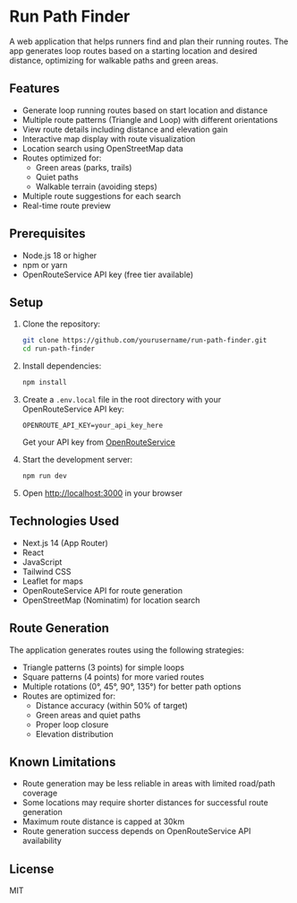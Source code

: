 # Run Path Finder

A web application that helps runners find and plan their running routes. The app generates loop routes based on a starting location and desired distance, optimizing for walkable paths and green areas.

## Features

- Generate loop running routes based on start location and distance
- Multiple route patterns (Triangle and Loop) with different orientations
- View route details including distance and elevation gain
- Interactive map display with route visualization
- Location search using OpenStreetMap data
- Routes optimized for:
  - Green areas (parks, trails)
  - Quiet paths
  - Walkable terrain (avoiding steps)
- Multiple route suggestions for each search
- Real-time route preview

## Prerequisites

- Node.js 18 or higher
- npm or yarn
- OpenRouteService API key (free tier available)

## Setup

1. Clone the repository:
   ```bash
   git clone https://github.com/yourusername/run-path-finder.git
   cd run-path-finder
   ```

2. Install dependencies:
   ```bash
   npm install
   ```

3. Create a `.env.local` file in the root directory with your OpenRouteService API key:
   ```
   OPENROUTE_API_KEY=your_api_key_here
   ```
   Get your API key from [OpenRouteService](https://openrouteservice.org/)

4. Start the development server:
   ```bash
   npm run dev
   ```

5. Open [http://localhost:3000](http://localhost:3000) in your browser

## Technologies Used

- Next.js 14 (App Router)
- React
- JavaScript
- Tailwind CSS
- Leaflet for maps
- OpenRouteService API for route generation
- OpenStreetMap (Nominatim) for location search

## Route Generation

The application generates routes using the following strategies:
- Triangle patterns (3 points) for simple loops
- Square patterns (4 points) for more varied routes
- Multiple rotations (0°, 45°, 90°, 135°) for better path options
- Routes are optimized for:
  - Distance accuracy (within 50% of target)
  - Green areas and quiet paths
  - Proper loop closure
  - Elevation distribution

## Known Limitations

- Route generation may be less reliable in areas with limited road/path coverage
- Some locations may require shorter distances for successful route generation
- Maximum route distance is capped at 30km
- Route generation success depends on OpenRouteService API availability

## License

MIT

